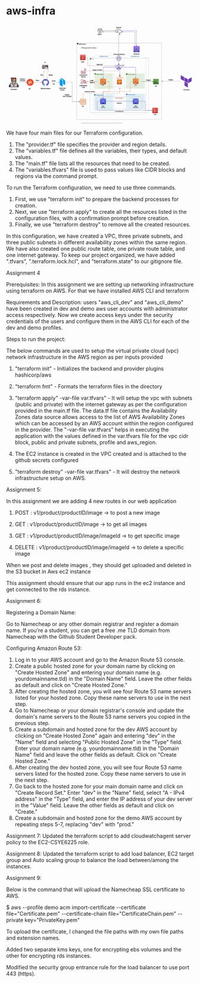 # aws-infra

![Alt text](image.png)

We have four main files for our Terraform configuration. 

1. The "provider.tf" file specifies the provider and region details. 
2. The "variables.tf" file defines all the variables, their types, and default values. 
3. The "main.tf" file lists all the resources that need to be created. 
4. The "variables.tfvars" file is used to pass values like CIDR blocks and regions via the command prompt.

To run the Terraform configuration, we need to use three commands. 
1. First, we use "terraform init" to prepare the backend processes for creation. 
2. Next, we use "terraform apply" to create all the resources listed in the configuration files, with a confirmation prompt before creation. 
3. Finally, we use "terraform destroy" to remove all the created resources.

In this configuration, we have created a VPC, three private subnets, and three public subnets in different availability zones within the same region. 
We have also created one public route table, one private route table, and one internet gateway. 
To keep our project organized, we have added ".tfvars", ".terraform.lock.hcl", and "terraform.state" to our gitignore file.

Assignment 4

Prerequisites: In this assignment we are setting up networking infrastructure using terraform on AWS. For that we have installed AWS CLI and terraform

Requirements and Description: users "aws_cli_dev" and "aws_cli_demo" have been created in dev and demo aws user accounts with administrator access respectively.
Now we create access keys under the security credentials of the users and configure them in the AWS CLI for each of the dev and demo profiles.

Steps to run the project:

The below commands are used to setup the virtual private cloud (vpc) network infrastructure in the AWS region as per inputs provided


1. "terraform init" - Initializes the backend and provider plugins hashicorp/aws
2. "terraform fmt" - Formats the terraform files in the directory
   
3. "terraform apply" -var-file var.tfvars" - It will setup the vpc with subnets (public and private) with the internet gateway as per the configuration provided in the main.tf file. The data.tf file contains the Availability Zones data source allows access to the list of AWS Availability Zones which can be accessed by an AWS account within the region configured in the provider. The "-var-file var.tfvars" helps in executing the application with the values defined in the var.tfvars file for the vpc cidr block, public and private subnets, profile and aws_region.
4. The EC2 instance is created in the VPC created and is attached to the github secrets configured
   
5. "terraform destroy" -var-file var.tfvars" - It will destroy the network infrastructure setup on AWS.

Assignment 5:

In this assignment we are adding 4 new routes in our web application

1. POST : v1/product/productID/image -> to post a new image

2. GET : v1/product/productID/image -> to get all images

3. GET : v1/product/productID/image/imageId -> to get specific image

4. DELETE : v1/product/productID/image/imageId -> to delete a specific image

When we post and delete images , they should get uploaded and deleted in the S3 bucket in Aws ec2 instance

This assignment should ensure that our app runs in the ec2 instance and get connected to the rds instance.

Assignment 6:

Registering a Domain Name:

Go to Namecheap or any other domain registrar and register a domain name. If you're a student, you can get a free .me TLD domain from Namecheap with the Github Student Developer pack.

Configuring Amazon Route 53:

1. Log in to your AWS account and go to the Amazon Route 53 console.
2. Create a public hosted zone for your domain name by clicking on "Create Hosted Zone" and entering your domain name (e.g. yourdomainname.tld) in the "Domain Name" field. Leave the other fields as default and click on "Create Hosted Zone."
3. After creating the hosted zone, you will see four Route 53 name servers listed for your hosted zone. Copy these name servers to use in the next step.
4. Go to Namecheap or your domain registrar's console and update the domain's name servers to the Route 53 name servers you copied in the previous step.
5. Create a subdomain and hosted zone for the dev AWS account by clicking on "Create Hosted Zone" again and entering "dev" in the "Name" field and selecting "Public Hosted Zone" in the "Type" field. Enter your domain name (e.g. yourdomainname.tld) in the "Domain Name" field and leave the other fields as default. Click on "Create Hosted Zone."
6. After creating the dev hosted zone, you will see four Route 53 name servers listed for the hosted zone. Copy these name servers to use in the next step.
7. Go back to the hosted zone for your main domain name and click on "Create Record Set." Enter "dev" in the "Name" field, select "A - IPv4 address" in the "Type" field, and enter the IP address of your dev server in the "Value" field. Leave the other fields as default and click on "Create."
8. Create a subdomain and hosted zone for the demo AWS account by repeating steps 5-7, replacing "dev" with "prod."

Assignment 7:
Updated the terraform script to add cloudwatchagent server policy to the EC2-CSYE6225 role.

Assignment 8:
Updated the terraform script to add load balancer, EC2 target group and Auto scaling group to balance the load between/among the instances.

Assignment 9:

Below is the command that will upload the Namecheap SSL certificate to AWS.

$ aws --profile demo acm import-certificate --certificate file="Certificate.pem" --certificate-chain file="CertificateChain.pem" --private key="PrivateKey.pem"

To upload the certificate, I changed the file paths with my own file paths and extension names.

Added two separate kms keys, one for encrypting ebs volumes and the other for encrypting rds instances.

Modified the security group entrance rule for the load balancer to use port 443 (https).